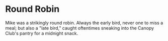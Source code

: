 Round Robin
===========

Mike was a strikingly round robin. Always the early bird, never one to miss a meal; but also a "late bird," caught oftentimes sneaking into the Canopy Club's pantry for a midnight snack.